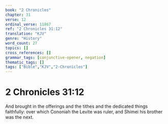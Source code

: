 ```yaml
---
book: "2 Chronicles"
chapter: 31
verse: 12
ordinal_verse: 11867
ref: "2 Chronicles 31:12"
translation: "KJV"
genre: "History"
word_count: 27
topics: []
cross_references: []
grammar_tags: [conjunctive-opener, negation]
thematic_tags: []
tags: ["Bible","KJV","2-Chronicles"]
---
```


# 2 Chronicles 31:12

And brought in the offerings and the tithes and the dedicated things faithfully: over which Cononiah the Levite was ruler, and Shimei his brother was the next.
